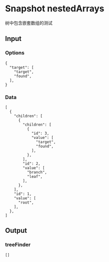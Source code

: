 # Snapshot nestedArrays

树中包含嵌套数组的测试

## Input

### Options
```json5
{
  "target": [
    "target",
    "found",
  ],
}
```

### Data
```json5
[
  {
    "children": [
      {
        "children": [
          {
            "id": 3,
            "value": [
              "target",
              "found",
            ],
          },
        ],
        "id": 2,
        "value": [
          "branch",
          "leaf",
        ],
      },
    ],
    "id": 1,
    "value": [
      "root",
    ],
  },
]
```

## Output

### treeFinder
```json5
[]
```